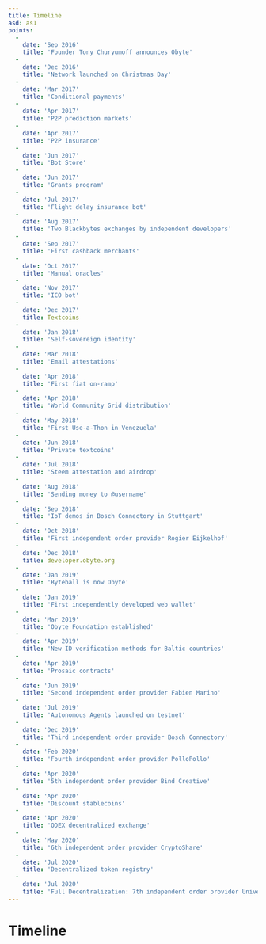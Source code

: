 ```yaml
---
title: Timeline
asd: as1
points:
  - 
    date: 'Sep 2016'
    title: 'Founder Tony Churyumoff announces Obyte'
  - 
    date: 'Dec 2016'
    title: 'Network launched on Christmas Day'
  - 
    date: 'Mar 2017'
    title: 'Conditional payments'
  - 
    date: 'Apr 2017'
    title: 'P2P prediction markets'
  - 
    date: 'Apr 2017'
    title: 'P2P insurance'
  - 
    date: 'Jun 2017'
    title: 'Bot Store'
  - 
    date: 'Jun 2017'
    title: 'Grants program'
  - 
    date: 'Jul 2017'
    title: 'Flight delay insurance bot'
  - 
    date: 'Aug 2017'
    title: 'Two Blackbytes exchanges by independent developers'
  - 
    date: 'Sep 2017'
    title: 'First cashback merchants'
  - 
    date: 'Oct 2017'
    title: 'Manual oracles'
  - 
    date: 'Nov 2017'
    title: 'ICO bot'
  - 
    date: 'Dec 2017'
    title: Textcoins
  - 
    date: 'Jan 2018'
    title: 'Self-sovereign identity'
  - 
    date: 'Mar 2018'
    title: 'Email attestations'
  - 
    date: 'Apr 2018'
    title: 'First fiat on-ramp'
  - 
    date: 'Apr 2018'
    title: 'World Community Grid distribution'
  - 
    date: 'May 2018'
    title: 'First Use-a-Thon in Venezuela'
  - 
    date: 'Jun 2018'
    title: 'Private textcoins'
  - 
    date: 'Jul 2018'
    title: 'Steem attestation and airdrop'
  - 
    date: 'Aug 2018'
    title: 'Sending money to @username'
  - 
    date: 'Sep 2018'
    title: 'IoT demos in Bosch Connectory in Stuttgart'
  - 
    date: 'Oct 2018'
    title: 'First independent order provider Rogier Eijkelhof'
  - 
    date: 'Dec 2018'
    title: developer.obyte.org
  - 
    date: 'Jan 2019'
    title: 'Byteball is now Obyte'
  - 
    date: 'Jan 2019'
    title: 'First independently developed web wallet'
  - 
    date: 'Mar 2019'
    title: 'Obyte Foundation established'
  - 
    date: 'Apr 2019'
    title: 'New ID verification methods for Baltic countries'
  - 
    date: 'Apr 2019'
    title: 'Prosaic contracts'
  - 
    date: 'Jun 2019'
    title: 'Second independent order provider Fabien Marino'
  - 
    date: 'Jul 2019'
    title: 'Autonomous Agents launched on testnet'
  - 
    date: 'Dec 2019'
    title: 'Third independent order provider Bosch Connectory'
  - 
    date: 'Feb 2020'
    title: 'Fourth independent order provider PolloPollo'
  - 
    date: 'Apr 2020'
    title: '5th independent order provider Bind Creative'
  - 
    date: 'Apr 2020'
    title: 'Discount stablecoins'
  - 
    date: 'Apr 2020'
    title: 'ODEX decentralized exchange'
  - 
    date: 'May 2020'
    title: '6th independent order provider CryptoShare'
  - 
    date: 'Jul 2020'
    title: 'Decentralized token registry'
  - 
    date: 'Jul 2020'
    title: 'Full Decentralization: 7th independent order provider University of Nicosia'
---
```


# Timeline

